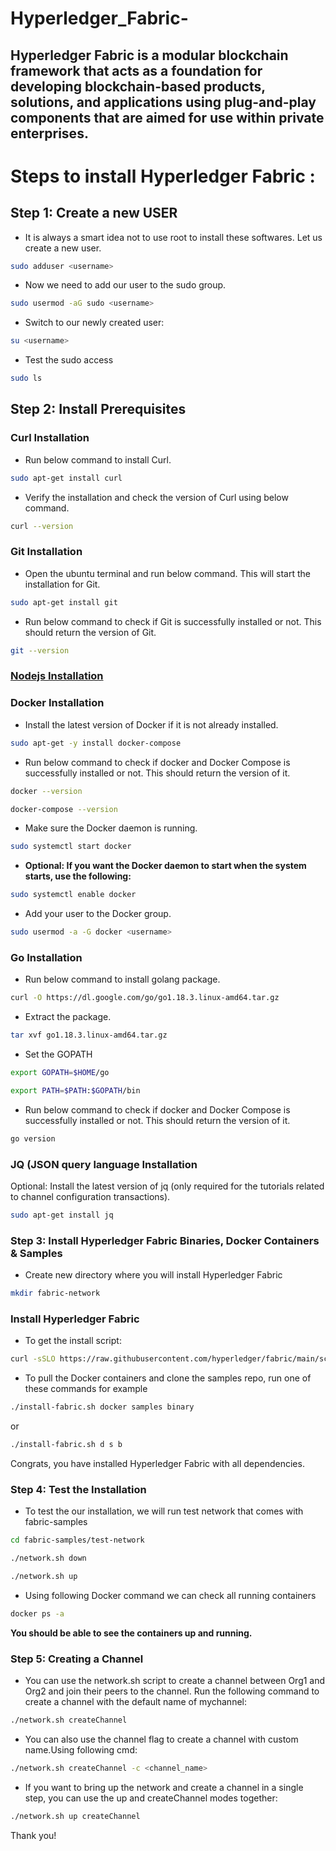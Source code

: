 # Hyperledger_Fabric-
 ## Hyperledger Fabric is a modular blockchain framework that acts as a foundation for developing blockchain-based products, solutions, and applications using plug-and-play components that are aimed for use within private enterprises.
 # Steps to install Hyperledger Fabric :
 
## Step 1: Create a new USER
- It is always a smart idea not to use root to install these softwares. Let us create a new user.
```sh
sudo adduser <username>
```
- Now we need to add our user to the sudo group.
```sh
sudo usermod -aG sudo <username>
```
- Switch to our newly created user:
```sh
su <username>
```
- Test the sudo access
```sh
sudo ls
```
## Step 2: Install Prerequisites
### Curl Installation
- Run below command to install Curl.
```sh
sudo apt-get install curl
```  
- Verify the installation and check the version of Curl using below command.
```sh 
curl --version
```

### Git Installation
- Open the ubuntu terminal and run below command. This will start the installation for Git.
```sh	 
sudo apt-get install git
```	 
- Run below command to check if Git is successfully installed or not. This should return the version of Git.
```sh	 
git --version
```

### [Nodejs Installation](https://github.com/16ratneshkumar/1_Year/blob/main/2_Semester/Computer%20Science/Blockchain/how%20to%20install%20node%20js.md)
### Docker Installation
- Install the latest version of Docker if it is not already installed.
```sh
sudo apt-get -y install docker-compose
```
-  Run below command to check if docker and Docker Compose is successfully installed or not. This should return the version of it.
```sh
docker --version
```
```sh
docker-compose --version
```
- Make sure the Docker daemon is running.
```sh
sudo systemctl start docker
```

- **Optional: If you want the Docker daemon to start when the system starts, use the following:**
```sh
sudo systemctl enable docker
```

- Add your user to the Docker group.
```sh
sudo usermod -a -G docker <username>
```
### Go Installation
- Run below command to install golang package.
```sh
curl -O https://dl.google.com/go/go1.18.3.linux-amd64.tar.gz
```
- Extract the package.
```sh
tar xvf go1.18.3.linux-amd64.tar.gz
```
- Set the GOPATH
```sh
export GOPATH=$HOME/go
```
```sh
export PATH=$PATH:$GOPATH/bin
```
-  Run below command to check if docker and Docker Compose is successfully installed or not. This should return the version of it.
```sh
go version
```
### JQ (JSON query language Installation
Optional: Install the latest version of jq (only required for the tutorials related to channel configuration transactions).
```sh
sudo apt-get install jq
```

### Step 3: Install Hyperledger Fabric Binaries, Docker Containers & Samples
- Create new directory where you will install Hyperledger Fabric
```sh
mkdir fabric-network
```

### Install Hyperledger Fabric
- To get the install script:
```sh
curl -sSLO https://raw.githubusercontent.com/hyperledger/fabric/main/scripts/install-fabric.sh && chmod +x install-fabric.sh
```
- To pull the Docker containers and clone the samples repo, run one of these commands for example
```sh
./install-fabric.sh docker samples binary
```
or
```sh
./install-fabric.sh d s b
```

Congrats, you have installed Hyperledger Fabric with all dependencies.

### Step 4: Test the Installation
- To test the our installation, we will run test network that comes with fabric-samples

```sh
cd fabric-samples/test-network
```
```sh
./network.sh down 
```
```sh
./network.sh up 
```

- Using following Docker command we can check all running containers
```sh
docker ps -a
```
**You should be able to see the containers up and running.**
### Step 5: Creating a Channel
- You can use the network.sh script to create a channel between Org1 and Org2 and join their peers to the channel. Run the following command to create a channel with the default name of mychannel:
```sh
./network.sh createChannel
```
- You can also use the channel flag to create a channel with custom name.Using following cmd:
```sh
./network.sh createChannel -c <channel_name>
```
- If you want to bring up the network and create a channel in a single step, you can use the up and createChannel modes together:
```sh
./network.sh up createChannel
```


Thank you!
